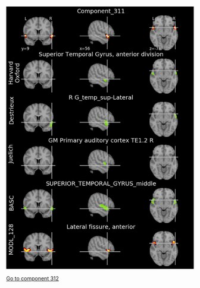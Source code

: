 


![311](preliminary/311.jpg "Component 311")

[Go to component 312](https://parietal-inria.github.io/MODL_atlas/1024/312 "Component 312")